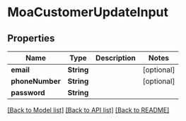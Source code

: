 # MoaCustomerUpdateInput

## Properties
Name | Type | Description | Notes
------------ | ------------- | ------------- | -------------
**email** | **String** |  | [optional] 
**phoneNumber** | **String** |  | [optional] 
**password** | **String** |  | 

[[Back to Model list]](../README.md#documentation-for-models) [[Back to API list]](../README.md#documentation-for-api-endpoints) [[Back to README]](../README.md)


